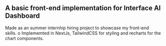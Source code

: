 ## A basic front-end implementation for Interface AI Dashboard
Made as an summer internhip hiring project to showcase my front-end skills.
  o Implememted in NextJs, TailwindCSS for styling and recharts for the chart components.
